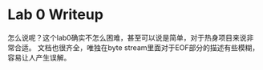 Lab 0 Writeup
=============
怎么说呢？这个lab0确实不怎么困难，甚至可以说是简单，对于热身项目来说非常合适。
文档也很齐全，唯独在byte stream里面对于EOF部分的描述有些模糊，容易让人产生误解。



